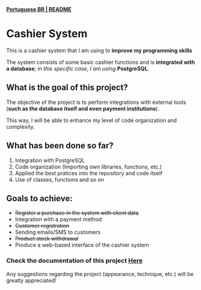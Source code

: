 
<p><strong><a href="./docs/README_PORTUGUESE.md">Portuguese BR | README</a></strong></p>

<h1>Cashier System</h1>
<p>This is a cashier system that I am using to <b>improve my programming skills</b>
</p>
<p>The system consists of some basic cashier functions and is <b>integrated with a database</b>; 
<i>in this specific case, I am using</i> <strong>PostgreSQL</strong>.</p>

<h2>What is the goal of this project?</h2>
    <p>The objective of the project is to perform integrations with external tools (<b>such as the database 
    itself and even payment institutions</b>).</p>
    <p>This way, I will be able to enhance my level of code organization and 
    complexity.</p>

<h2>What has been done so far?</h2>
    <ol>
	    <li>Integration with PostgreSQL</li>
	    <li>Code organization (Importing own libraries, functions, etc.)</li>
        <li>Applied the best pratices into the repository and code itself</li>
        <li>Use of classes, functions and so on</li>
    </ol>

<h2>Goals to achieve:</h2>
    <ul>
        <li><s>Register a purchase in the system with client data</s></li>
	    <li>Integration with a payment method</li>
	    <li><s>Customer registration</s></li>
	    <li>Sending emails/SMS to customers</li>
	    <li><s>Product stock withdrawal</s></li>
        <li>Produce a web-based interface of the cashier system
    </ul>

<h3>Check the documentation of this project 
<a href="./docs/LIBRARIES.md">Here</a></h3>

<p>Any suggestions regarding the project (appearance, technique, etc.) will be greatly appreciated!
